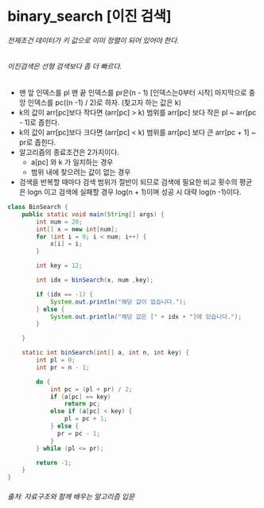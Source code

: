 # binary_search [이진 검색]

###### 전제조건 데이터가 키 값으로 이미 정렬이 되어 있어야 한다.
###### 이진검색은 선형 검색보다 좀 더 빠르다.


- 맨 앞 인덱스를 pl 맨 끝 인덱스를 pr은(n - 1) [인덱스는0부터 시작] 마지막으로 중앙 인덱스를 pc((n -1) / 2)로 하자. (찾고자 하는 값은 k)
- k의 값이 arr[pc]보다 작다면 (arr[pc] > k) 범위를 arr[pc] 보다 작은 pl ~ arr[pc - 1]로 좁힌다.
- k의 값이 arr[pc]보다 크다면 (arr[pc] < k) 범위를 arr[pc] 보다 큰 arr[pc + 1] ~ pr로 좁힌다.
- 알고리즘의 종료조건은 2가지이다.
  - a[pc] 와 k 가 일치하는 경우
  - 범위 내에 찾으려는 값이 없는 경우
- 검색을 반복할 때마다 검색 범위가 절반이 되므로 검색에 필요한 비교 횟수의 평균은 logn 이고 검색에 실패할 경우 log(n + 1)이며 성공 시 대략 log(n -1)이다.


```java
class BinSearch {
    public static void main(String[] args) {
        int num = 20;
        int[] x = new int[num];
        for (int i = 0; i < num; i++) {
            x[i] = i;
        }

        int key = 12;

        int idx = binSearch(x, num ,key);

        if (idx == -1) {
            System.out.println("해당 값이 없습니다.");
        } else {
            System.out.println("해당 값은 [" + idx + "]에 있습니다.");
        }

    }

    static int binSearch(int[] a, int n, int key) {
        int pl = 0;
        int pr = n - 1;

        do {
            int pc = (pl + pr) / 2;
            if (a[pc] == key)
                return pc;
            else if (a[pc] < key) {
                pl = pc + 1;
            } else {
              pr = pc - 1;
            }
        } while (pl <= pr);

        return -1;
    }
}
```


###### 출처: 자료구조와 함께 배우는 알고리즘 입문 
